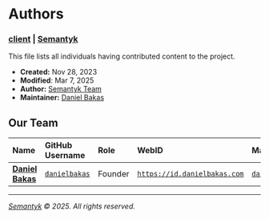 [//]: # (
\ ––––––––––––––––––––––––––––––––––––––––––––––––––––––––––––––––––––––––––––––
\ # `AUTHORS.md`
\ @organization: Semantyk
\ @project: client
\ 
\ @file: This file lists all individuals having contributed content to the 
\ project.
\
\ @created: Nov 28, 2023
\ @modified: Mar 7, 2025
\
\ @author: Semantyk Team
\ @maintainer: Daniel Bakas <https://id.danielbakas.com>
\
\ @copyright: Semantyk © 2025. All rights reserved.
\ ––––––––––––––––––––––––––––––––––––––––––––––––––––––––––––––––––––––––––––––
)

# Authors

### [client](https://client.github.semantyk.com) | [Semantyk](https://www.semantyk.com)

This file lists all individuals having contributed content to the project.

* **Created:** Nov 28, 2023
* **Modified**: Mar 7, 2025
* **Author:** [Semantyk Team](https://github.com/orgs/semantyk/people)
* **Maintainer:** [Daniel Bakas](https://id.danielbakas.com)

## Our Team

| Name                                           | GitHub Username                                 | Role    | WebID                                                      | Mail                                                |
|:-----------------------------------------------|:------------------------------------------------|:--------|:-----------------------------------------------------------|:----------------------------------------------------|
| [**Daniel Bakas**](https://id.danielbakas.com) | [`danielbakas`](https://github.danielbakas.com) | Founder | [`https://id.danielbakas.com`](https://id.danielbakas.com) | [`daniel@semantyk.com`](mailto:daniel@semantyk.com) |

---
*[Semantyk](https://www.semantyk.com/) © 2025. All rights reserved.*